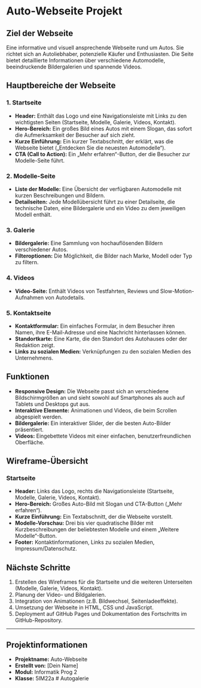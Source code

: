 # Auto-Webseite Projekt

## Ziel der Webseite
Eine informative und visuell ansprechende Webseite rund um Autos. Sie richtet sich an Autoliebhaber, potenzielle Käufer und Enthusiasten. Die Seite bietet detaillierte Informationen über verschiedene Automodelle, beeindruckende Bildergalerien und spannende Videos.

## Hauptbereiche der Webseite

### 1. Startseite
- **Header:** Enthält das Logo und eine Navigationsleiste mit Links zu den wichtigsten Seiten (Startseite, Modelle, Galerie, Videos, Kontakt).
- **Hero-Bereich:** Ein großes Bild eines Autos mit einem Slogan, das sofort die Aufmerksamkeit der Besucher auf sich zieht.
- **Kurze Einführung:** Ein kurzer Textabschnitt, der erklärt, was die Webseite bietet („Entdecken Sie die neuesten Automodelle“).
- **CTA (Call to Action):** Ein „Mehr erfahren“-Button, der die Besucher zur Modelle-Seite führt.

### 2. Modelle-Seite
- **Liste der Modelle:** Eine Übersicht der verfügbaren Automodelle mit kurzen Beschreibungen und Bildern.
- **Detailseiten:** Jede Modellübersicht führt zu einer Detailseite, die technische Daten, eine Bildergalerie und ein Video zu dem jeweiligen Modell enthält.

### 3. Galerie
- **Bildergalerie:** Eine Sammlung von hochauflösenden Bildern verschiedener Autos.
- **Filteroptionen:** Die Möglichkeit, die Bilder nach Marke, Modell oder Typ zu filtern.

### 4. Videos
- **Video-Seite:** Enthält Videos von Testfahrten, Reviews und Slow-Motion-Aufnahmen von Autodetails.

### 5. Kontaktseite
- **Kontaktformular:** Ein einfaches Formular, in dem Besucher ihren Namen, ihre E-Mail-Adresse und eine Nachricht hinterlassen können.
- **Standortkarte:** Eine Karte, die den Standort des Autohauses oder der Redaktion zeigt.
- **Links zu sozialen Medien:** Verknüpfungen zu den sozialen Medien des Unternehmens.

## Funktionen
- **Responsive Design:** Die Webseite passt sich an verschiedene Bildschirmgrößen an und sieht sowohl auf Smartphones als auch auf Tablets und Desktops gut aus.
- **Interaktive Elemente:** Animationen und Videos, die beim Scrollen abgespielt werden.
- **Bildergalerie:** Ein interaktiver Slider, der die besten Auto-Bilder präsentiert.
- **Videos:** Eingebettete Videos mit einer einfachen, benutzerfreundlichen Oberfläche.

## Wireframe-Übersicht

### Startseite
- **Header:** Links das Logo, rechts die Navigationsleiste (Startseite, Modelle, Galerie, Videos, Kontakt).
- **Hero-Bereich:** Großes Auto-Bild mit Slogan und CTA-Button („Mehr erfahren“).
- **Kurze Einführung:** Ein Textabschnitt, der die Webseite vorstellt.
- **Modelle-Vorschau:** Drei bis vier quadratische Bilder mit Kurzbeschreibungen der beliebtesten Modelle und einem „Weitere Modelle“-Button.
- **Footer:** Kontaktinformationen, Links zu sozialen Medien, Impressum/Datenschutz.

## Nächste Schritte
1. Erstellen des Wireframes für die Startseite und die weiteren Unterseiten (Modelle, Galerie, Videos, Kontakt).
2. Planung der Video- und Bildgalerien.
3. Integration von Animationen (z.B. Bildwechsel, Seitenladeeffekte).
4. Umsetzung der Webseite in HTML, CSS und JavaScript.
5. Deployment auf GitHub Pages und Dokumentation des Fortschritts im GitHub-Repository.

---

## Projektinformationen
- **Projektname:** Auto-Webseite
- **Erstellt von:** [Dein Name]
- **Modul:** Informatik Prog 2
- **Klasse:** 5IM22a
#   A u t o g a l e r i e  
 